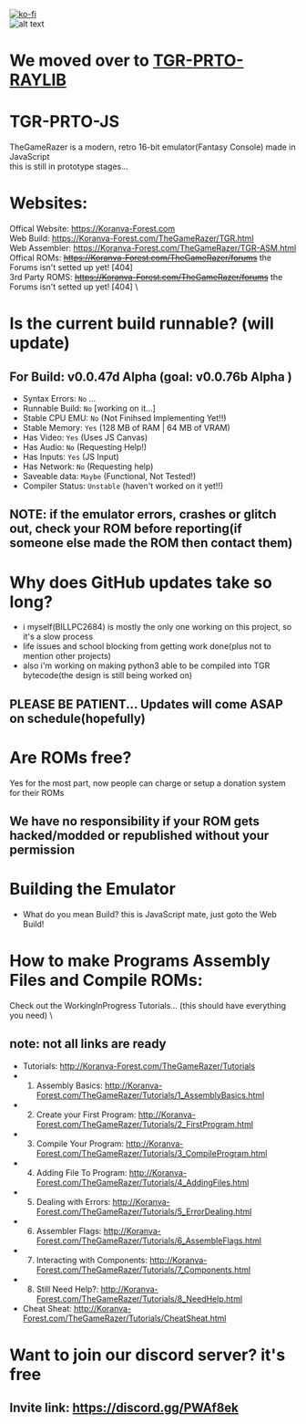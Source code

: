 [![ko-fi](https://www.ko-fi.com/img/githubbutton_sm.svg)](https://ko-fi.com/BILLPC2684)\
![alt text](http://koranva-forest.com/TheGameRazer/TGR-logo(8x).png)

# We moved over to [TGR-PRTO-RAYLIB](https://github.com/BILLPC2684/TGR-PRTO-RAYLIB)

# TGR-PRTO-JS
TheGameRazer is a modern, retro 16-bit emulator(Fantasy Console) made in JavaScript\
this is still in prototype stages...

# Websites:
Offical Website: https://Koranva-Forest.com \
Web Build: https://Koranva-Forest.com/TheGameRazer/TGR.html \
Web Assembler: https://Koranva-Forest.com/TheGameRazer/TGR-ASM.html \
Offical ROMs: ~~https://Koranva-Forest.com/TheGameRazer/forums~~ the Forums isn't setted up yet! [404] \
3rd Party ROMS: ~~https://Koranva-Forest.com/TheGameRazer/forums~~ the Forums isn't setted up yet! [404] \

# Is the current build runnable? (will update)
## For Build: v0.0.47d Alpha (goal: v0.0.76b Alpha )
 - Syntax Errors:   `No`       ...
 - Runnable Build:  `No`       [working on it...]
 - Stable CPU EMU:  `No`       (Not Finihsed Implementing Yet!!)
 - Stable Memory:   `Yes`      (128 MB of RAM | 64 MB of VRAM)
 - Has Video:       `Yes`      (Uses JS Canvas)
 - Has Audio:       `No`       (Requesting Help!)
 - Has Inputs:      `Yes`      (JS Input)
 - Has Network:     `No`       (Requesting help)
 - Saveable data:   `Maybe`    (Functional, Not Tested!)
 - Compiler Status: `Unstable` (haven't worked on it yet!!)
## NOTE: if the emulator errors, crashes or glitch out, check your ROM before reporting(if someone else made the ROM then contact them)

# Why does GitHub updates take so long?
 - i myself(BILLPC2684) is mostly the only one working on this project, so it's a slow process
 - life issues and school blocking from getting work done(plus not to mention other projects)
 - also i'm working on making python3 able to be compiled into TGR bytecode(the design is still being worked on)
## PLEASE BE PATIENT... Updates will come ASAP on schedule(hopefully)

# Are ROMs free?
Yes for the most part, now people can charge or setup a donation system for their ROMs
## We have no responsibility if your ROM gets hacked/modded or republished without your permission

# Building the Emulator
 - What do you mean Build? this is JavaScript mate, just goto the Web Build!

# How to make Programs Assembly Files and Compile ROMs:
Check out the WorkingInProgress Tutorials... (this should have everything you need) \
## note: not all links are ready
 - Tutorials: http://Koranva-Forest.com/TheGameRazer/Tutorials
  - 1. Assembly Basics: http://Koranva-Forest.com/TheGameRazer/Tutorials/1_AssemblyBasics.html
  - 2. Create your First Program: http://Koranva-Forest.com/TheGameRazer/Tutorials/2_FirstProgram.html
  - 3. Compile Your Program: http://Koranva-Forest.com/TheGameRazer/Tutorials/3_CompileProgram.html
  - 4. Adding File To Program: http://Koranva-Forest.com/TheGameRazer/Tutorials/4_AddingFiles.html
  - 5. Dealing with Errors: http://Koranva-Forest.com/TheGameRazer/Tutorials/5_ErrorDealing.html
  - 6. Assembler Flags: http://Koranva-Forest.com/TheGameRazer/Tutorials/6_AssembleFlags.html
  - 7. Interacting with Components: http://Koranva-Forest.com/TheGameRazer/Tutorials/7_Components.html
  - 8. Still Need Help?: http://Koranva-Forest.com/TheGameRazer/Tutorials/8_NeedHelp.html
 - Cheat Sheat: http://Koranva-Forest.com/TheGameRazer/Tutorials/CheatSheat.html

# Want to join our discord server? it's free
## Invite link: https://discord.gg/PWAf8ek
